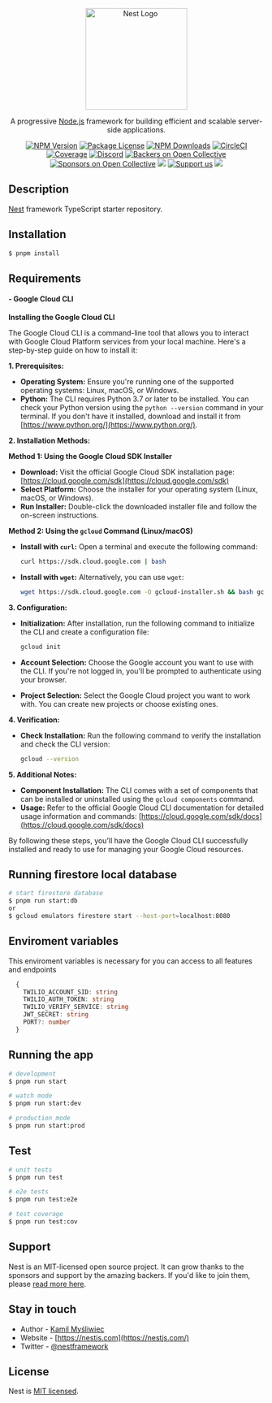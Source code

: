 <p align="center">
  <a href="http://nestjs.com/" target="blank"><img src="https://nestjs.com/img/logo-small.svg" width="200" alt="Nest Logo" /></a>
</p>

[circleci-image]: https://img.shields.io/circleci/build/github/nestjs/nest/master?token=abc123def456
[circleci-url]: https://circleci.com/gh/nestjs/nest

  <p align="center">A progressive <a href="http://nodejs.org" target="_blank">Node.js</a> framework for building efficient and scalable server-side applications.</p>
    <p align="center">
<a href="https://www.npmjs.com/~nestjscore" target="_blank"><img src="https://img.shields.io/npm/v/@nestjs/core.svg" alt="NPM Version" /></a>
<a href="https://www.npmjs.com/~nestjscore" target="_blank"><img src="https://img.shields.io/npm/l/@nestjs/core.svg" alt="Package License" /></a>
<a href="https://www.npmjs.com/~nestjscore" target="_blank"><img src="https://img.shields.io/npm/dm/@nestjs/common.svg" alt="NPM Downloads" /></a>
<a href="https://circleci.com/gh/nestjs/nest" target="_blank"><img src="https://img.shields.io/circleci/build/github/nestjs/nest/master" alt="CircleCI" /></a>
<a href="https://coveralls.io/github/nestjs/nest?branch=master" target="_blank"><img src="https://coveralls.io/repos/github/nestjs/nest/badge.svg?branch=master#9" alt="Coverage" /></a>
<a href="https://discord.gg/G7Qnnhy" target="_blank"><img src="https://img.shields.io/badge/discord-online-brightgreen.svg" alt="Discord"/></a>
<a href="https://opencollective.com/nest#backer" target="_blank"><img src="https://opencollective.com/nest/backers/badge.svg" alt="Backers on Open Collective" /></a>
<a href="https://opencollective.com/nest#sponsor" target="_blank"><img src="https://opencollective.com/nest/sponsors/badge.svg" alt="Sponsors on Open Collective" /></a>
  <a href="https://paypal.me/kamilmysliwiec" target="_blank"><img src="https://img.shields.io/badge/Donate-PayPal-ff3f59.svg"/></a>
    <a href="https://opencollective.com/nest#sponsor"  target="_blank"><img src="https://img.shields.io/badge/Support%20us-Open%20Collective-41B883.svg" alt="Support us"></a>
  <a href="https://twitter.com/nestframework" target="_blank"><img src="https://img.shields.io/twitter/follow/nestframework.svg?style=social&label=Follow"></a>
</p>
  <!--[![Backers on Open Collective](https://opencollective.com/nest/backers/badge.svg)](https://opencollective.com/nest#backer)
  [![Sponsors on Open Collective](https://opencollective.com/nest/sponsors/badge.svg)](https://opencollective.com/nest#sponsor)-->

## Description

[Nest](https://github.com/nestjs/nest) framework TypeScript starter repository.

## Installation

```bash
$ pnpm install
```

## Requirements

#### - Google Cloud CLI

**Installing the Google Cloud CLI**

The Google Cloud CLI is a command-line tool that allows you to interact with Google Cloud Platform
services from your local machine. Here's a step-by-step guide on how to install it:

**1. Prerequisites:**

- **Operating System:** Ensure you're running one of the supported operating systems: Linux, macOS,
  or Windows.
- **Python:** The CLI requires Python 3.7 or later to be installed. You can check your Python
  version using the `python --version` command in your terminal. If you don't have it installed,
  download and install it from [https://www.python.org/](https://www.python.org/).

**2. Installation Methods:**

**Method 1: Using the Google Cloud SDK Installer**

- **Download:** Visit the official Google Cloud SDK installation page:
  [https://cloud.google.com/sdk](https://cloud.google.com/sdk)
- **Select Platform:** Choose the installer for your operating system (Linux, macOS, or Windows).
- **Run Installer:** Double-click the downloaded installer file and follow the on-screen
  instructions.

**Method 2: Using the `gcloud` Command (Linux/macOS)**

- **Install with `curl`:** Open a terminal and execute the following command:

  ```bash
  curl https://sdk.cloud.google.com | bash
  ```

- **Install with `wget`:** Alternatively, you can use `wget`:

  ```bash
  wget https://sdk.cloud.google.com -O gcloud-installer.sh && bash gcloud-installer.sh
  ```

**3. Configuration:**

- **Initialization:** After installation, run the following command to initialize the CLI and create
  a configuration file:

  ```bash
  gcloud init
  ```

- **Account Selection:** Choose the Google account you want to use with the CLI. If you're not
  logged in, you'll be prompted to authenticate using your browser.

- **Project Selection:** Select the Google Cloud project you want to work with. You can create new
  projects or choose existing ones.

**4. Verification:**

- **Check Installation:** Run the following command to verify the installation and check the CLI
  version:

  ```bash
  gcloud --version
  ```

**5. Additional Notes:**

- **Component Installation:** The CLI comes with a set of components that can be installed or
  uninstalled using the `gcloud components` command.
- **Usage:** Refer to the official Google Cloud CLI documentation for detailed usage information and
  commands: [https://cloud.google.com/sdk/docs](https://cloud.google.com/sdk/docs)

By following these steps, you'll have the Google Cloud CLI successfully installed and ready to use
for managing your Google Cloud resources.

## Running firestore local database

```bash
# start firestore database
$ pnpm run start:db
or
$ gcloud emulators firestore start --host-port=localhost:8080
```

## Enviroment variables

This enviroment variables is necessary for you can access to all features and endpoints

```typescript
  {
    TWILIO_ACCOUNT_SID: string
    TWILIO_AUTH_TOKEN: string
    TWILIO_VERIFY_SERVICE: string
    JWT_SECRET: string
    PORT?: number
  }
```

## Running the app

```bash
# development
$ pnpm run start

# watch mode
$ pnpm run start:dev

# production mode
$ pnpm run start:prod
```

## Test

```bash
# unit tests
$ pnpm run test

# e2e tests
$ pnpm run test:e2e

# test coverage
$ pnpm run test:cov
```

## Support

Nest is an MIT-licensed open source project. It can grow thanks to the sponsors and support by the
amazing backers. If you'd like to join them, please
[read more here](https://docs.nestjs.com/support).

## Stay in touch

- Author - [Kamil Myśliwiec](https://kamilmysliwiec.com)
- Website - [https://nestjs.com](https://nestjs.com/)
- Twitter - [@nestframework](https://twitter.com/nestframework)

## License

Nest is [MIT licensed](LICENSE).

